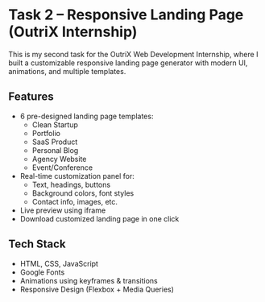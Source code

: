 # Task 2 – Responsive Landing Page (OutriX Internship)

This is my second task for the OutriX Web Development Internship, where I built a customizable responsive landing page generator with modern UI, animations, and multiple templates.

##  Features

- 6 pre-designed landing page templates:
  - Clean Startup
  - Portfolio
  - SaaS Product
  - Personal Blog
  - Agency Website
  - Event/Conference
- Real-time customization panel for:
  - Text, headings, buttons
  - Background colors, font styles
  - Contact info, images, etc.
- Live preview using iframe
- Download customized landing page in one click

## Tech Stack

- HTML, CSS, JavaScript
- Google Fonts
- Animations using keyframes & transitions
- Responsive Design (Flexbox + Media Queries)


